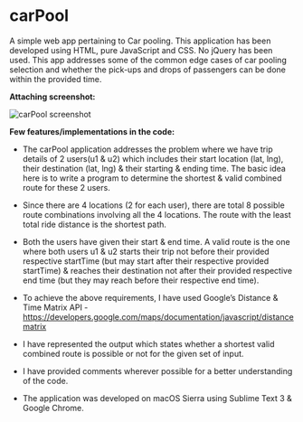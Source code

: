 # carPool
A simple web app pertaining to Car pooling. 
This application has been developed using HTML, pure JavaScript and CSS. No jQuery has been used.
This app addresses some of the common edge cases of car pooling selection and whether the pick-ups and drops of passengers can be done within the provided time.

**Attaching screenshot:**

![carPool screenshot](https://cloud.githubusercontent.com/assets/2913308/20967484/bbdc7340-bca5-11e6-9fed-687346a6e89b.png)


**Few features/implementations in the code:**

* The carPool application addresses the problem where we have trip details of 2 users(u1 & u2) which includes their start location (lat, lng), their destination (lat, lng) & their starting & ending time.
The basic idea here is to write a program to determine the shortest & valid  combined route for these 2 users.

* Since there are 4 locations (2 for each user), there are total 8 possible route combinations involving all the 4 locations. The route with the least total ride distance is the shortest path.

* Both the users have given their start & end time. A valid route is the one where both users u1 & u2 starts their trip not before their provided respective startTime (but may start after their respective provided startTime) & reaches their destination not after their provided respective end time (but they may reach before their respective end time).

* To achieve the above requirements, I have used Google’s Distance & Time Matrix API - https://developers.google.com/maps/documentation/javascript/distancematrix

* I have represented the output which states whether a shortest valid combined route is possible or not for the given set of input.

* I have provided comments wherever possible for a better understanding of the code.

* The application was developed on  macOS Sierra using Sublime Text 3 & Google Chrome.

